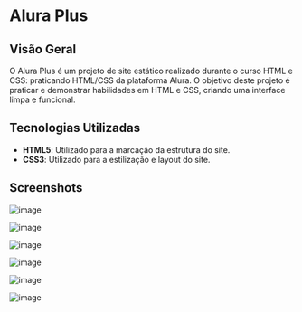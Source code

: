 # Alura Plus

## Visão Geral

O Alura Plus é um projeto de site estático realizado durante o curso HTML e CSS: praticando HTML/CSS da plataforma Alura.
O objetivo deste projeto é praticar e demonstrar habilidades em HTML e CSS, criando uma interface limpa e funcional.

## Tecnologias Utilizadas

- **HTML5**: Utilizado para a marcação da estrutura do site.
- **CSS3**: Utilizado para a estilização e layout do site.


## Screenshots
![image](https://github.com/user-attachments/assets/a6324b0c-1d4b-40c8-947b-9c4286981fb6)

![image](https://github.com/user-attachments/assets/7531ba4b-b58a-4f77-8bd1-c03ad72fab1a)

![image](https://github.com/user-attachments/assets/2d8f9d65-33a5-4d22-8248-a64fb53fe5c7)

![image](https://github.com/user-attachments/assets/c1af7bbc-76cd-46b6-961c-ab537a57bee8)

![image](https://github.com/user-attachments/assets/bfd24acb-cd3d-436f-84d7-6193463920f9)

![image](https://github.com/user-attachments/assets/04cca07c-cce3-49a2-9288-46d947f03aba)



